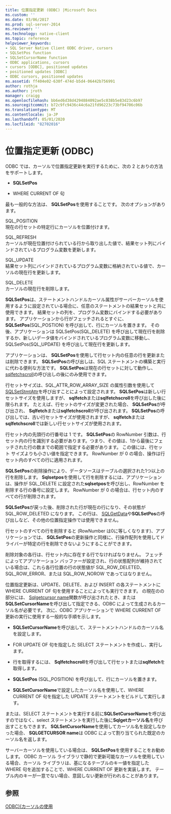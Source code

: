 ```yaml
---
title: 位置指定更新 (ODBC) |Microsoft Docs
ms.custom: ''
ms.date: 03/06/2017
ms.prod: sql-server-2014
ms.reviewer: ''
ms.technology: native-client
ms.topic: reference
helpviewer_keywords:
- SQL Server Native Client ODBC driver, cursors
- SQLSetPos function
- SQLSetCursorName function
- ODBC applications, cursors
- cursors [ODBC], positioned updates
- positioned updates [ODBC]
- ODBC cursors, positioned updates
ms.assetid: ff404e02-630f-474d-b5d4-06442b756991
author: rothja
ms.author: jroth
manager: craigg
ms.openlocfilehash: bb6ed6d38d4294884092ae5c038b5e83d23c6b97
ms.sourcegitcommit: b72c9fc9436c44c6a21fd96223c73bf94706c06b
ms.translationtype: MT
ms.contentlocale: ja-JP
ms.lasthandoff: 05/01/2020
ms.locfileid: "82702016"
---
```

# <a name="positioned-updates-odbc"></a>位置指定更新 (ODBC)
  ODBC では、カーソルで位置指定更新を実行するために、次の 2 とおりの方法をサポートします。  
  
-   **SQLSetPos**  
  
-   WHERE CURRENT OF 句  
  
 最も一般的な方法は、 **SQLSetPos**を使用することです。 次のオプションがあります。  
  
 SQL_POSITION  
 現在の行セットの特定行にカーソルを位置付けます。  
  
 SQL_REFRESH  
 カーソルが現在位置付けられている行から取り出した値で、結果セット列にバインドされているプログラム変数を更新します。  
  
 SQL_UPDATE  
 結果セット列にバインドされているプログラム変数に格納されている値で、カーソルの現在行を更新します。  
  
 SQL_DELETE  
 カーソルの現在行を削除します。  
  
 **SQLSetPos**は、ステートメントハンドルカーソル属性がサーバーカーソルを使用するように設定されている場合に、任意のステートメントの結果セットと共に使用できます。 結果セットの列を、プログラム変数にバインドする必要があります。 アプリケーションから行がフェッチされるとすぐに、 **SQLSetPos**(SQL_POSTION) を呼び出して、行にカーソルを置きます。 その後、アプリケーションは SQLSetPos(SQL_DELETE) を呼び出して現在行を削除するか、新しいデータ値をバインドされているプログラム変数に移動し、SQLSetPos(SQL_UPDATE) を呼び出して現在行を更新します。  
  
 アプリケーションは、 **SQLSetPos**を使用して行セット内の任意の行を更新または削除できます。 **SQLSetPos**の呼び出しは、SQL ステートメントの構築と実行に代わる便利な方法です。 **SQLSetPos**は現在の行セットに対して動作し、 [sqlfetchscroll](../native-client-odbc-api/sqlfetchscroll.md)の呼び出しの後にのみ使用できます。  
  
 行セットサイズは、SQL_ATTR_ROW_ARRAY_SIZE の属性引数を使用して[SQLSetStmtAttr](../native-client-odbc-api/sqlsetstmtattr.md)を呼び出すことによって設定されます。 **SQLSetPos**は新しい行セットサイズを使用しますが、 **sqlfetch**または**sqlfetchscroll**を呼び出した後に限られます。 たとえば、行セットのサイズが変更された場合、 **SQLSetPos**が呼び出され、 **Sqlfetch**または**sqlfetchscroll**が呼び出されます。 **SQLSetPos**の呼び出しでは、古い行セットサイズが使用されますが、 **sqlfetch**または**sqlfetchscroll**では新しい行セットサイズが使用されます。  
  
 行セット内の先頭行の行番号は 1 です。 **SQLSetPos**の RowNumber 引数は、行セット内の行を識別する必要があります。つまり、その値は、1から最後にフェッチされた行の数までの範囲で指定する必要があります。 この値には、行セット サイズよりも小さい値を指定できます。 RowNumber が 0 の場合、操作は行セット内のすべての行に適用されます。  
  
 **SQLSetPos**の削除操作により、データソースはテーブルの選択された1つ以上の行を削除します。 **Sqlsetpos**を使用して行を削除するには、アプリケーションは、操作が SQL_DELETE に設定された**sqlsetpos**を呼び出し、RowNumber を削除する行の番号に設定します。 RowNumber が 0 の場合は、行セット内のすべての行が削除されます。  
  
 **SQLSetPos**が戻った後、削除された行が現在の行になり、その状態が SQL_ROW_DELETED になります。 この行は、 [SQLGetData](../native-client-odbc-api/sqlgetdata.md)や**SQLSetPos**の呼び出しなど、その他の位置指定操作では使用できません。  
  
 行セットのすべての行を削除すると (RowNumber は0に等しくなります)、アプリケーションでは、 **SQLSetPos**の更新操作と同様に、行操作配列を使用してドライバーが特定の行を削除できないようにすることができます。  
  
 削除対象の各行は、行セット内に存在する行でなければなりません。 フェッチによってアプリケーション バッファーが設定され、行の状態配列が維持されている場合は、これら各行位置の行の状態値が SQL_ROW_DELETED、SQL_ROW_ERROR、または SQL_ROW_NOROW であってはなりません。  
  
 位置指定更新は、UPDATE、DELETE、および INSERT の各ステートメントに WHERE CURRENT OF 句を使用することによっても実行できます。 の現在のの部分には、 [Sqlgetcursor name](../native-client-odbc-api/sqlgetcursorname.md)関数が呼び出されたとき、または**SQLSetCursorName**を呼び出して指定できる、ODBC によって生成されるカーソル名が必要です。 次に、ODBC アプリケーションで WHERE CURRENT OF 更新の実行に使用する一般的な手順を示します。  
  
-   **SQLSetCursorName**を呼び出して、ステートメントハンドルのカーソル名を設定します。  
  
-   FOR UPDATE OF 句を指定した SELECT ステートメントを作成し、実行します。  
  
-   行を取得するには、 **Sqlfetchscroll**を呼び出して行セットまたは**sqlfetch**を取得します。  
  
-   **SQLSetPos** (SQL_POSITION) を呼び出して、行にカーソルを置きます。  
  
-   **SQLSetCursorName**で設定したカーソル名を使用して、WHERE CURRENT OF 句を指定した UPDATE ステートメントをビルドして実行します。  
  
 または、SELECT ステートメントを実行する前に**SQLSetCursorName**を呼び出すのではなく、select ステートメントを実行した後に**Sqlgetカーソル名**を呼び出すこともできます。 **SQLSetCursorName**を使用してカーソル名を設定しなかった場合、 **SQLGETCURSOR name**は ODBC によって割り当てられた既定のカーソル名を返します。  
  
 サーバーカーソルを使用している場合は、 **SQLSetPos**を使用することをお勧めします。 ODBC カーソル ライブラリで静的で更新可能なカーソルを使用している場合、カーソル ライブラリは、基になるテーブルのキー値を指定した WHERE 句を追加することで、WHERE CURRENT OF 更新を実装します。 テーブル内のキーが一意でない場合、意図しない更新が行われることがあります。  
  
## <a name="see-also"></a>参照  
 [ODBC&#41;&#40;カーソルの使用](using-cursors-odbc.md)  
  
  
